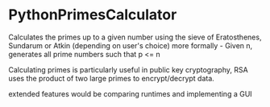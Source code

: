 # PythonPrimesCalculator
Calculates the primes up to a given number using the sieve of Eratosthenes, Sundarum or Atkin (depending on user's choice)
more formally - Given n, generates all prime numbers such that p <= n

Calculating primes is particularly useful in public key cryptography, RSA uses the product of two large primes to encrypt/decrypt data.

extended features would be comparing runtimes and implementing a GUI
